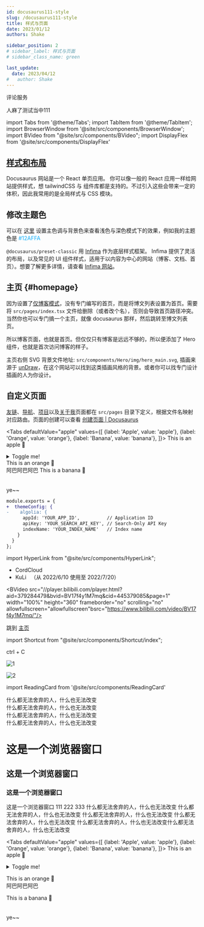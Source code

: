 ```yaml
---
id: docusaurus111-style
slug: /docusaurus111-style
title: 样式与页面
date: 2023/01/12
authors: Shake

sidebar_position: 2
# sidebar_label: 样式与页面
# sidebar_class_name: green

last_update:
  date: 2023/04/12
#   author: Shake
---
```


评论服务

人麻了测试当中111

import Tabs from '@theme/Tabs';
import TabItem from '@theme/TabItem';
import BrowserWindow from '@site/src/components/BrowserWindow';
import BVideo from "@site/src/components/BVideo";
import DisplayFlex from '@site/src/components/DisplayFlex'

## [样式和布局](https://docusaurus.io/zh-CN/docs/styling-layout#styling-your-site-with-infima)

Docusaurus 网站是一个 React 单页应用。 你可以像一般的 React 应用一样给网站提供样式，想 tailwindCSS 与 组件库都是支持的。不过引入这些会带来一定的体积，因此我常用的是全局样式与 CSS 模块。

## 修改主题色

可以在 [这里](https://docusaurus.io/zh-CN/docs/styling-layout#styling-your-site-with-infima) 设置主色调与背景色来查看浅色与深色模式下的效果，例如我的主题色是 <font color="#12AFFA">#12AFFA</font>

`@docusaurus/preset-classic` 用 [Infima](https://infima.dev/) 作为底层样式框架。 Infima 提供了灵活的布局，以及常见的 UI 组件样式，适用于以内容为中心的网站（博客、文档、首页）。想要了解更多详情，请查看 [Infima 网站](https://infima.dev/)。

## 主页 {#homepage}

因为设置了[仅博客模式](https://docusaurus.io/zh-CN/docs/blog#blog-only-mode)，没有专门编写的首页，而是将博文列表设置为首页。需要将 `src/pages/index.tsx` 文件给删除（或者改个名），否则会导致首页路径冲突。当然你也可以专门搞一个主页，就像 docusaurus 那样，然后跳转至博文列表页。

所以博客页面，也就是首页。但仅仅只有博客是远远不够的，所以便添加了 Hero 组件，也就是首次访问博客的样子。

主页右侧 SVG 背景文件地址: `src/components/Hero/img/hero_main.svg`, 插画来源于 [unDraw](https://undraw.co/illustrations)，在这个网站可以找到这类插画风格的背景。或者你可以找专门设计插画的人为你设计。

## 自定义页面

[友链](/friends)、[导航](/website)、[项目](/project)以及[关于我](/about)页面都在 `src/pages` 目录下定义，根据文件名映射对应路由。页面的创建可以查看 [创建页面 | Docusaurus](https://docusaurus.io/zh-CN/docs/creating-pages)

<Tabs
defaultValue="apple"
values={[
    {label: 'Apple', value: 'apple'},
    {label: 'Orange', value: 'orange'},
    {label: 'Banana', value: 'banana'},
]}>
<TabItem value="apple">This is an apple 🍎
<details>
  <summary>Toggle me!</summary>
  <div>
    <div>This is the detailed content</div>
    <br/>
    <details>
      <summary>
        Nested toggle! Some surprise inside...
      </summary>
      <div>
        😲😲😲😲😲
      </div>
    </details>
  </div>
</details>
</TabItem>
<TabItem value="orange">This is an orange 🍊<br/>
          阿巴阿巴阿巴
</TabItem>
<TabItem value="banana">This is a banana 🍌<br/><br/><br/>ye~~</TabItem>
</Tabs>

````diff
module.exports = {
+  themeConfig: {
-    algolia: {
      appId: 'YOUR_APP_ID',          // Application ID
      apiKey: 'YOUR_SEARCH_API_KEY', // Search-Only API Key
      indexName: 'YOUR_INDEX_NAME'   // Index name
    }
  }
};
````

import HyperLink from "@site/src/components/HyperLink";

- <HyperLink type="external" link="https://www.cordcloud.biz/">
    CordCloud &nbsp;
  </HyperLink>

- <HyperLink type="external" link="https://cyoooo.co/">
    KuLi &nbsp;
  </HyperLink>
  （从 2022/6/10 使用至 2022/7/20）

<BVideo src="//player.bilibili.com/player.html?aid=379284479&bvid=BV17f4y1M7mq&cid=445379085&page=1" width="100%" height="360" frameborder="no" scrolling="no" allowfullscreen="allowfullscreen"bsrc="https://www.bilibili.com/video/BV17f4y1M7mq/"/>

跳到 [主页](#homepage) 

import Shortcut from "@site/src/components/Shortcut/index";

<div>
  <Shortcut>ctrl</Shortcut> + <Shortcut>C</Shortcut>
</div>

<!-- <iframe width="900" height="515" src="https://www.bilibili.com/video/BV1rg411x7Z8/?spm_id_from=333.1007.tianma.9-1-31.click&vd_source=e08c248aced8612d6c81f01b1dad03c3" title="YouTube video player" frameborder="0" allow="accelerometer; autoplay; clipboard-write; encrypted-media; gyroscope; picture-in-picture" allowfullscreen></iframe> -->

<DisplayFlex>

![1](https://shake-picture.oss-cn-guangzhou.aliyuncs.com/Docusaurus/docs/Blog_Building/Docusaurus/20230125010816.png)

![2](https://shake-picture.oss-cn-guangzhou.aliyuncs.com/Docusaurus/docs/Blog_Building/Docusaurus/20230125010903.png)

</DisplayFlex>


import ReadingCard from '@site/src/components/ReadingCard'

<ReadingCard book="进击的巨人 - MIKASA" date="2013-xx-xx">
什么都无法舍弃的人，什么也无法改变<br/>
什么都无法舍弃的人，什么也无法改变<br/>
什么都无法舍弃的人，什么也无法改变<br/>
什么都无法舍弃的人，什么也无法改变<br/>
</ReadingCard>

<BrowserWindow url="http://localhost:3000">

# 这是一个浏览器窗口

## 这是一个浏览器窗口

### 这是一个浏览器窗口

这是一个浏览器窗口 111 222 333 什么都无法舍弃的人，什么也无法改变 什么都无法舍弃的人，什么也无法改变 什么都无法舍弃的人，什么也无法改变 什么都无法舍弃的人，什么也无法改变 什么都无法舍弃的人，什么也无法改变什么都无法舍弃的人，什么也无法改变

<Tabs
defaultValue="apple"
values={[
    {label: 'Apple', value: 'apple'},
    {label: 'Orange', value: 'orange'},
    {label: 'Banana', value: 'banana'},
]}>
<TabItem value="apple">This is an apple 🍎
  <details>
    <summary>Toggle me!</summary>
      <div>
        <div>This is the detailed content</div>
        <br/>
          <details>
            <summary>Nested toggle! Some surprise inside...</summary>
            <div>😲😲😲😲😲</div>
            <br/>
              <details>
                <summary>Testing...</summary>
                  <div>🤨</div>
              </details>
          </details>
      </div>
  </details>
</TabItem>

<TabItem value="orange">This is an orange 🍊<br/>
          阿巴阿巴阿巴
</TabItem>

<TabItem value="banana">This is a banana 🍌<br/><br/><br/>ye~~</TabItem>
</Tabs>

</BrowserWindow>

